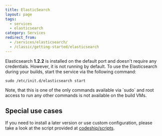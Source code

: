 ```yaml
---
title: ElasticSearch
layout: page
tags:
  - services
  - elasticsearch
category: Services
redirect_from:
  - /services/elasticsearch/
  - /classic/getting-started/elasticsearch
---
```

Elasticsearch **1.2.2** is installed on the default port and doesn't require any credentials. However, it is not running by default. To use the Elasticsearch during your builds, start the service via the following command:

```shell
sudo /etc/init.d/elasticsearch start
```

<div class="info-block">
Note, that this is one of the only commands available via `sudo` and root access to run any other commands is not available on the build VMs.
</div>

## Special use cases

If you need to install a later version or use custom configuration, please take a look at the script provided at
[codeship/scripts](https://github.com/codeship/scripts/blob/master/packages/elasticsearch.sh).
